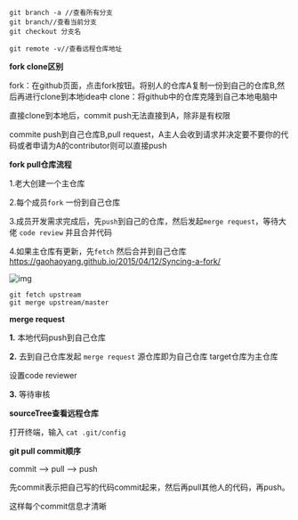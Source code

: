 ```
git branch -a //查看所有分支
git branch//查看当前分支
git checkout 分支名

git remote -v//查看远程仓库地址
```

**fork clone区别**

fork：在github页面，点击fork按钮。将别人的仓库A复制一份到自己的仓库B,然后再进行clone到本地idea中
clone：将github中的仓库克隆到自己本地电脑中

直接clone到本地后，commit push无法直接到A，除非是有权限

commite push到自己仓库B,pull request，A主人会收到请求并决定要不要你的代码或者申请为A的contributor则可以直接push

**fork pull仓库流程**

1.老大创建一个主仓库

2.每个成员`fork` 一份到自己仓库

3.成员开发需求完成后，先`push`到自己的仓库，然后发起`merge request`，等待大佬 `code review` 并且合并代码

4.如果主仓库有更新，先`fetch` 然后合并到自己仓库  https://gaohaoyang.github.io/2015/04/12/Syncing-a-fork/

![img](https://img-blog.csdn.net/20180614163016948?watermark/2/text/aHR0cHM6Ly9ibG9nLmNzZG4ubmV0L21hdHJpeF9nb29nbGU=/font/5a6L5L2T/fontsize/400/fill/I0JBQkFCMA==/dissolve/70)

```
git fetch upstream
git	merge upstream/master
```

**merge request**

**1.** 本地代码push到自己仓库

**2.** 去到自己仓库发起 `merge request` 源仓库即为自己仓库 target仓库为主仓库

设置code reviewer

**3.** 等待审核



**sourceTree查看远程仓库**

打开终端，输入 `cat .git/config`



**git pull commit顺序**

commit --> pull --> push

先commit表示把自己写的代码commit起来，然后再pull其他人的代码，再push。

这样每个commit信息才清晰